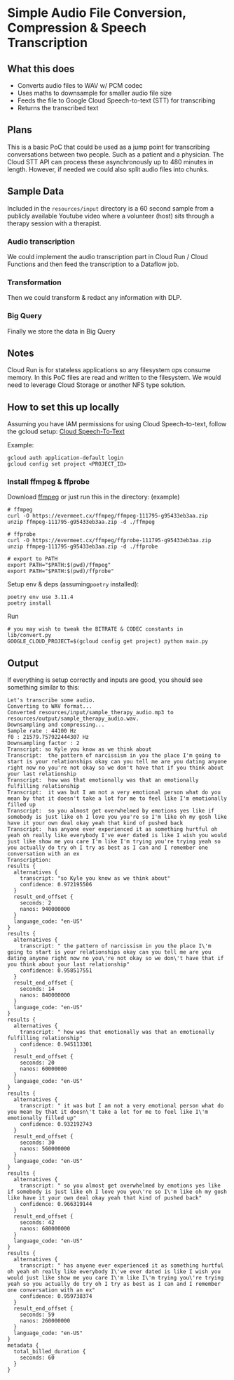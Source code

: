 # Simple Audio File Conversion, Compression & Speech Transcription

## What this does

- Converts audio files to WAV w/ PCM codec
- Uses maths to downsample for smaller audio file size
- Feeds the file to Google Cloud Speech-to-text (STT) for transcribing
- Returns the transcribed text

## Plans

This is a basic PoC that could be used as a jump point for transcribing conversations between two people. Such as a patient and a physician.
The Cloud STT API can process these asynchronously up to 480 minutes in length. However, if needed we could also split audio files into chunks.

## Sample Data
Included in the `resources/input` directory is a 60 second sample from a publicly available Youtube video where a volunteer (host) sits through a therapy session with a therapist.

### Audio transcription
We could implement the audio transcription part in Cloud Run / Cloud Functions and then feed the transcription to a Dataflow job.

### Transformation
Then we could transform & redact any information with DLP.

### Big Query
Finally we store the data in Big Query

## Notes
Cloud Run is for stateless applications so any filesystem ops consume memory.
In this PoC files are read and written to the filesystem.
We would need to leverage Cloud Storage or another NFS type solution.


## How to set this up locally

Assuming you have IAM permissions for using Cloud Speech-to-text, follow the gcloud setup:
[Cloud Speech-To-Text](https://cloud.google.com/speech-to-text/v2/docs/transcribe-client-libraries)

Example:
```
gcloud auth application-default login
gcloud config set project <PROJECT_ID>
```

### Install ffmpeg & ffprobe
Download [ffmpeg](https://ffmpeg.org/download.html) or just run this in the directory:
(example)

```
# ffmpeg
curl -O https://evermeet.cx/ffmpeg/ffmpeg-111795-g95433eb3aa.zip
unzip ffmpeg-111795-g95433eb3aa.zip -d ./ffmpeg

# ffprobe
curl -O https://evermeet.cx/ffmpeg/ffprobe-111795-g95433eb3aa.zip
unzip ffmpeg-111795-g95433eb3aa.zip -d ./ffprobe

# export to PATH
export PATH="$PATH:$(pwd)/ffmpeg"
export PATH="$PATH:$(pwd)/ffprobe"
```

Setup env & deps (assuming`poetry` installed):
```
poetry env use 3.11.4
poetry install
```

Run
```
# you may wish to tweak the BITRATE & CODEC constants in lib/convert.py
GOOGLE_CLOUD_PROJECT=$(gcloud config get project) python main.py
```

## Output
If everything is setup correctly and inputs are good, you should see something similar to this:
```
Let's transcribe some audio.
Converting to WAV format...
Converted resources/input/sample_therapy_audio.mp3 to resources/output/sample_therapy_audio.wav.
Downsampling and compressing...
Sample rate : 44100 Hz
f0 : 21579.757922444307 Hz
Downsampling factor : 2
Transcript: so Kyle you know as we think about
Transcript:  the pattern of narcissism in you the place I'm going to start is your relationships okay can you tell me are you dating anyone right now no you're not okay so we don't have that if you think about your last relationship
Transcript:  how was that emotionally was that an emotionally fulfilling relationship
Transcript:  it was but I am not a very emotional person what do you mean by that it doesn't take a lot for me to feel like I'm emotionally filled up
Transcript:  so you almost get overwhelmed by emotions yes like if somebody is just like oh I love you you're so I'm like oh my gosh like have it your own deal okay yeah that kind of pushed back
Transcript:  has anyone ever experienced it as something hurtful oh yeah oh really like everybody I've ever dated is like I wish you would just like show me you care I'm like I'm trying you're trying yeah so you actually do try oh I try as best as I can and I remember one conversation with an ex
Transcription:
results {
  alternatives {
    transcript: "so Kyle you know as we think about"
    confidence: 0.972195506
  }
  result_end_offset {
    seconds: 2
    nanos: 940000000
  }
  language_code: "en-US"
}
results {
  alternatives {
    transcript: " the pattern of narcissism in you the place I\'m going to start is your relationships okay can you tell me are you dating anyone right now no you\'re not okay so we don\'t have that if you think about your last relationship"
    confidence: 0.958517551
  }
  result_end_offset {
    seconds: 14
    nanos: 840000000
  }
  language_code: "en-US"
}
results {
  alternatives {
    transcript: " how was that emotionally was that an emotionally fulfilling relationship"
    confidence: 0.945113301
  }
  result_end_offset {
    seconds: 20
    nanos: 60000000
  }
  language_code: "en-US"
}
results {
  alternatives {
    transcript: " it was but I am not a very emotional person what do you mean by that it doesn\'t take a lot for me to feel like I\'m emotionally filled up"
    confidence: 0.932192743
  }
  result_end_offset {
    seconds: 30
    nanos: 560000000
  }
  language_code: "en-US"
}
results {
  alternatives {
    transcript: " so you almost get overwhelmed by emotions yes like if somebody is just like oh I love you you\'re so I\'m like oh my gosh like have it your own deal okay yeah that kind of pushed back"
    confidence: 0.966319144
  }
  result_end_offset {
    seconds: 42
    nanos: 680000000
  }
  language_code: "en-US"
}
results {
  alternatives {
    transcript: " has anyone ever experienced it as something hurtful oh yeah oh really like everybody I\'ve ever dated is like I wish you would just like show me you care I\'m like I\'m trying you\'re trying yeah so you actually do try oh I try as best as I can and I remember one conversation with an ex"
    confidence: 0.959738374
  }
  result_end_offset {
    seconds: 59
    nanos: 260000000
  }
  language_code: "en-US"
}
metadata {
  total_billed_duration {
    seconds: 60
  }
}
```
